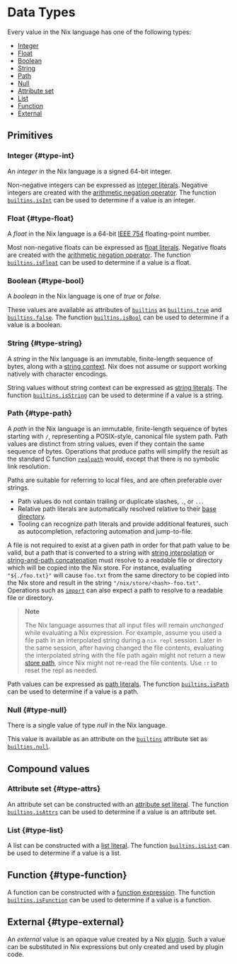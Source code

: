 # Data Types

Every value in the Nix language has one of the following types:

* [Integer](#type-int)
* [Float](#type-float)
* [Boolean](#type-bool)
* [String](#type-string)
* [Path](#type-path)
* [Null](#type-null)
* [Attribute set](#type-attrs)
* [List](#type-list)
* [Function](#type-function)
* [External](#type-external)

## Primitives

### Integer {#type-int}

An _integer_ in the Nix language is a signed 64-bit integer.

Non-negative integers can be expressed as [integer literals](syntax.md#number-literal).
Negative integers are created with the [arithmetic negation operator](./operators.md#arithmetic).
The function [`builtins.isInt`](builtins.md#builtins-isInt) can be used to determine if a value is an integer.

### Float {#type-float}

A _float_ in the Nix language is a 64-bit [IEEE 754](https://en.wikipedia.org/wiki/IEEE_754) floating-point number.

Most non-negative floats can be expressed as [float literals](syntax.md#number-literal).
Negative floats are created with the [arithmetic negation operator](./operators.md#arithmetic).
The function [`builtins.isFloat`](builtins.md#builtins-isFloat) can be used to determine if a value is a float.

### Boolean {#type-bool}

A _boolean_ in the Nix language is one of _true_ or _false_.

<!-- TODO: mention the top-level environment -->

These values are available as attributes of [`builtins`](builtins.md#builtins-builtins) as [`builtins.true`](builtins.md#builtins-true) and [`builtins.false`](builtins.md#builtins-false).
The function [`builtins.isBool`](builtins.md#builtins-isBool) can be used to determine if a value is a boolean.

### String {#type-string}

A _string_ in the Nix language is an immutable, finite-length sequence of bytes, along with a [string context](string-context.md).
Nix does not assume or support working natively with character encodings.

String values without string context can be expressed as [string literals](syntax.md#string-literal).
The function [`builtins.isString`](builtins.md#builtins-isString) can be used to determine if a value is a string.

### Path {#type-path}

A _path_ in the Nix language is an immutable, finite-length sequence of bytes starting with `/`, representing a POSIX-style, canonical file system path.
Path values are distinct from string values, even if they contain the same sequence of bytes.
Operations that produce paths will simplify the result as the standard C function [`realpath`] would, except that there is no symbolic link resolution.

[`realpath`]: https://pubs.opengroup.org/onlinepubs/9699919799/functions/realpath.html

Paths are suitable for referring to local files, and are often preferable over strings.
- Path values do not contain trailing or duplicate slashes, `.`, or `..`.
- Relative path literals are automatically resolved relative to their [base directory].
- Tooling can recognize path literals and provide additional features, such as autocompletion, refactoring automation and jump-to-file.

[base directory]: @docroot@/glossary.md#gloss-base-directory

A file is not required to exist at a given path in order for that path value to be valid, but a path that is converted to a string with [string interpolation] or [string-and-path concatenation] must resolve to a readable file or directory which will be copied into the Nix store.
For instance, evaluating `"${./foo.txt}"` will cause `foo.txt` from the same directory to be copied into the Nix store and result in the string `"/nix/store/<hash>-foo.txt"`.
Operations such as [`import`] can also expect a path to resolve to a readable file or directory.

[string interpolation]: string-interpolation.md#interpolated-expression
[string-and-path concatenation]: operators.md#string-and-path-concatenation
[`import`]: builtins.md#builtins-import

> **Note**
>
> The Nix language assumes that all input files will remain _unchanged_ while evaluating a Nix expression.
> For example, assume you used a file path in an interpolated string during a `nix repl` session.
> Later in the same session, after having changed the file contents, evaluating the interpolated string with the file path again might not return a new [store path], since Nix might not re-read the file contents.
> Use `:r` to reset the repl as needed.

[store path]: @docroot@/store/store-path.md

Path values can be expressed as [path literals](syntax.md#path-literal).
The function [`builtins.isPath`](builtins.md#builtins-isPath) can be used to determine if a value is a path.

### Null {#type-null}

There is a single value of type _null_ in the Nix language.

<!-- TODO: mention the top-level environment -->

This value is available as an attribute on the [`builtins`](builtins.md#builtins-builtins) attribute set as [`builtins.null`](builtins.md#builtins-null).

## Compound values

### Attribute set {#type-attrs}

<!-- TODO(@rhendric, #10970): fill this out -->

An attribute set can be constructed with an [attribute set literal](syntax.md#attrs-literal).
The function [`builtins.isAttrs`](builtins.md#builtins-isAttrs) can be used to determine if a value is an attribute set.

### List {#type-list}

<!-- TODO(@rhendric, #10970): fill this out -->

A list can be constructed with a [list literal](syntax.md#list-literal).
The function [`builtins.isList`](builtins.md#builtins-isList) can be used to determine if a value is a list.

## Function {#type-function}

<!-- TODO(@rhendric, #10970): fill this out -->

A function can be constructed with a [function expression](syntax.md#functions).
The function [`builtins.isFunction`](builtins.md#builtins-isFunction) can be used to determine if a value is a function.

## External {#type-external}

An _external_ value is an opaque value created by a Nix [plugin](../command-ref/conf-file.md#conf-plugin-files).
Such a value can be substituted in Nix expressions but only created and used by plugin code.
